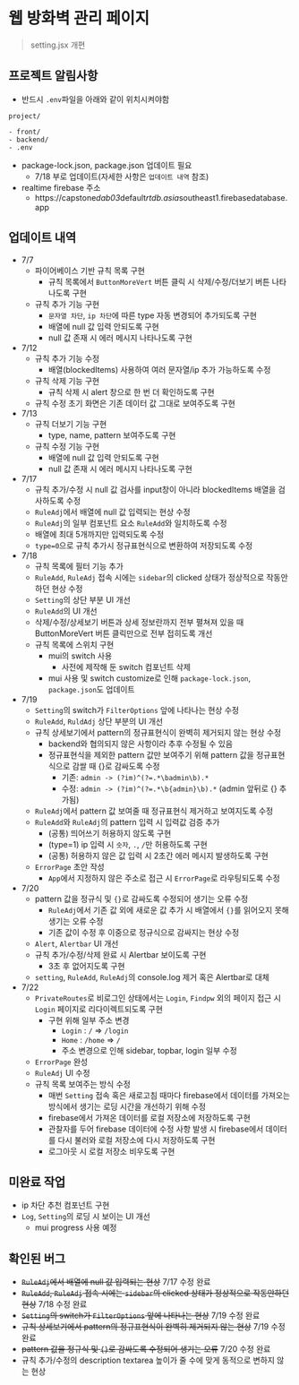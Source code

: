 # 웹 방화벽 관리 페이지

> setting.jsx 개편

## 프로젝트 알림사항

- 반드시 `.env`파일을 아래와 같이 위치시켜야함

```
project/

- front/
- backend/
- .env
```

- package-lock.json, package.json 업데이트 필요
  - 7/18 부로 업데이트(자세한 사항은 `업데이트 내역` 참조)
- realtime firebase 주소
  - https://capstone*dab03*default*rtdb.asia*southeast1.firebasedatabase.app

## 업데이트 내역

- 7/7
  - 파이어베이스 기반 규칙 목록 구현
    - 규칙 목록에서 `ButtonMoreVert` 버튼 클릭 시 삭제/수정/더보기 버튼 나타나도록 구현
  - 규칙 추가 기능 구현
    - `문자열 차단`, `ip 차단`에 따른 type 자동 변경되어 추가되도록 구현
    - 배열에 null 값 입력 안되도록 구현
    - null 값 존재 시 에러 메시지 나타나도록 구현
- 7/12
  - 규칙 추가 기능 수정
    - 배열(blockedItems) 사용하여 여러 문자열/ip 추가 가능하도록 수정
  - 규칙 삭제 기능 구현
    - 규칙 삭제 시 alert 창으로 한 번 더 확인하도록 구현
  - 규칙 수정 초기 화면은 기존 데이터 값 그대로 보여주도록 구현
- 7/13
  - 규칙 더보기 기능 구현
    - type, name, pattern 보여주도록 구현
  - 규칙 수정 기능 구현
    - 배열에 null 값 입력 안되도록 구현
    - null 값 존재 시 에러 메시지 나타나도록 구현
- 7/17
  - 규칙 추가/수정 시 null 값 검사를 input창이 아니라 blockedItems 배열을 검사하도록 수정
  - `RuleAdj`에서 배열에 null 값 입력되는 현상 수정
  - `RuleAdj`의 일부 컴포넌트 요소 `RuleAdd`와 일치하도록 수정
  - 배열에 최대 5개까지만 입력되도록 수정
  - `type=0`으로 규칙 추가시 정규표현식으로 변환하여 저장되도록 수정
- 7/18
  - 규칙 목록에 필터 기능 추가
  - `RuleAdd`, `RuleAdj` 접속 시에는 `sidebar`의 clicked 상태가 정상적으로 작동안하던 현상 수정
  - `Setting`의 상단 부분 UI 개선
  - `RuleAdd`의 UI 개선
  - 삭제/수정/상세보기 버튼과 상세 정보란까지 전부 펼쳐져 있을 때 ButtonMoreVert 버튼 클릭만으로 전부 접히도록 개선
  - 규칙 목록에 스위치 구현
    - mui의 switch 사용
      - 사전에 제작해 둔 switch 컴포넌트 삭제
    - mui 사용 및 switch customize로 인해 `package-lock.json`, `package.json`도 업데이트
- 7/19
  - `Setting`의 switch가 `FilterOptions` 앞에 나타나는 현상 수정
  - `RuleAdd`, `RuldAdj` 상단 부분의 UI 개선
  - 규칙 상세보기에서 pattern의 정규표현식이 완벽히 제거되지 않는 현상 수정
    - backend와 협의되지 않은 사항이라 추후 수정될 수 있음
    - 정규표현식을 제외한 pattern 값만 보여주기 위해 pattern 값을 정규표현식으로 감쌀 때 {}로 감싸도록 수정
      - 기존: `admin -> (?im)^(?=.*\badmin\b).*`
      - 수정: `admin -> (?im)^(?=.*\b{admin}\b).*` (admin 앞뒤로 {} 추가됨)
  - `RuleAdj`에서 pattern 값 보여줄 때 정규표현식 제거하고 보여지도록 수정
  - `RuleAdd`와 `RuleAdj`의 pattern 입력 시 입력값 검증 추가
    - (공통) 띄어쓰기 허용하지 않도록 구현
    - (type=1) ip 입력 시 `숫자`, `.`, `/`만 허용하도록 구현
    - (공통) 허용하지 않은 값 입력 시 2초간 에러 메시지 발생하도록 구현
  - `ErrorPage` 초안 작성
    - `App`에서 지정하지 않은 주소로 접근 시 `ErrorPage`로 라우팅되도록 수정
- 7/20
  - pattern 값을 정규식 및 `{}`로 감싸도록 수정되어 생기는 오류 수정
    - `RuleAdj`에서 기존 값 외에 새로운 값 추가 시 배열에서 `{}`를 읽어오지 못해 생기는 오류 수정
    - 기존 값이 수정 후 이중으로 정규식으로 감싸지는 현상 수정
  - `Alert`, `Alertbar` UI 개선
  - 규칙 추가/수정/삭제 완료 시 Alertbar 보이도록 구현
    - 3초 후 없어지도록 구현
  - `setting`, `RuleAdd`, `RuleAdj`의 console.log 제거 혹은 Alertbar로 대체
- 7/22
  - `PrivateRoutes`로 비로그인 상태에서는 `Login`, `Findpw` 외의 페이지 접근 시 `Login` 페이지로 리다이렉트되도록 구현
    - 구현 위해 일부 주소 변경
      - `Login` : `/` => `/login`
      - `Home` : `/home` => `/`
      - 주소 변경으로 인해 sidebar, topbar, login 일부 수정
  - `ErrorPage` 완성
  - `RuleAdj` UI 수정
  - 규칙 목록 보여주는 방식 수정
    - 매번 `Setting` 접속 혹은 새로고침 때마다 firebase에서 데이터를 가져오는 방식에서 생기는 로딩 시간을 개선하기 위해 수정
    - firebase에서 가져온 데이터를 로컬 저장소에 저장하도록 구현
    - 관찰자를 두어 firebase 데이터에 수정 사항 발생 시 firebase에서 데이터를 다시 불러와 로컬 저장소에 다시 저장하도록 구현
    - 로그아웃 시 로컬 저장소 비우도록 구현

## 미완료 작업

- ip 차단 추천 컴포넌트 구현
- `Log`, `Setting`의 로딩 시 보이는 UI 개선
  - mui progress 사용 예정

## 확인된 버그

- ~~`RuleAdj`에서 배열에 null 값 입력되는 현상~~ 7/17 수정 완료
- ~~`RuleAdd`, `RuleAdj` 접속 시에는 `sidebar`의 clicked 상태가 정상적으로 작동안하던 현상~~ 7/18 수정 완료
- ~~`Setting`의 switch가 `FilterOptions` 앞에 나타나는 현상~~ 7/19 수정 완료
- ~~규칙 상세보기에서 pattern의 정규표현식이 완벽히 제거되지 않는 현상~~ 7/19 수정 완료
- ~~pattern 값을 정규식 및 `{}`로 감싸도록 수정되어 생기는 오류~~ 7/20 수정 완료
- 규칙 추가/수정의 description textarea 높이가 줄 수에 맞게 동적으로 변하지 않는 현상

